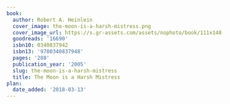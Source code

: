 ```yaml
---
book:
  author: Robert A. Heinlein
  cover_image: the-moon-is-a-harsh-mistress.png
  cover_image_url: https://s.gr-assets.com/assets/nophoto/book/111x148-bcc042a9c91a29c1d680899eff700a03.png
  goodreads: '16690'
  isbn10: 0340837942
  isbn13: '9780340837948'
  pages: '288'
  publication_year: '2005'
  slug: the-moon-is-a-harsh-mistress
  title: The Moon is a Harsh Mistress
plan:
  date_added: '2018-03-13'
---
```

